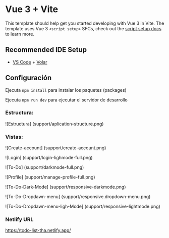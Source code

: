 # Vue 3 + Vite

This template should help get you started developing with Vue 3 in Vite. The template uses Vue 3 `<script setup>` SFCs, check out the [script setup docs](https://v3.vuejs.org/api/sfc-script-setup.html#sfc-script-setup) to learn more.

## Recommended IDE Setup

- [VS Code](https://code.visualstudio.com/) + [Volar](https://marketplace.visualstudio.com/items?itemName=Vue.volar)

## Configuración

Ejecuta `npm install` para instalar los paquetes (packages)

Ejecuta `npm run dev` para ejecutar el servidor de desarrollo

### Estructura:
![Estructura] (support/aplication-structure.png)

### Vistas:
![Create-account] (support/create-account.png)

![Login] (support/login-lighmode-full.png)

![To-Do] (support/darkmode-full.png)

![Profile] (support/manage-profile-full.png)

![To-Do-Dark-Mode] (support/responsive-darkmode.png)

![To-Do-Dropdawn-menu] (support/responsive.dropdown-menu.png)

![To-Do-Dropdawn-menu-ligh-Mode] (support/responsive-lightmode.png)


### Netlify URL

https://todo-list-tha.netlify.app/
